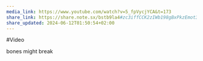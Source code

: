```yaml
---
media_link: https://www.youtube.com/watch?v=5_fpVycjYCA&t=173
share_link: https://share.note.sx/bstb9la4#zc3iffCCK2zIWb198gBxPkzEmot3HomnHOUXm29zYDQ
share_updated: 2024-06-12T01:50:54+02:00
---
```

#Video

bones might break